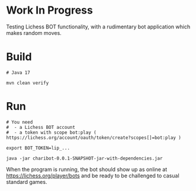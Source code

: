 # Work In Progress

Testing Lichess BOT functionality,
with a rudimentary bot application which makes random moves.

# Build

    # Java 17

    mvn clean verify

# Run

    # You need
    #  - a Lichess BOT account
    #  - a token with scope bot:play ( https://lichess.org/account/oauth/token/create?scopes[]=bot:play )

    export BOT_TOKEN=lip_...

    java -jar charibot-0.0.1-SNAPSHOT-jar-with-dependencies.jar


When the program is running, the bot should show up as online at
https://lichess.org/player/bots and be ready to be challenged to casual
standard games.

